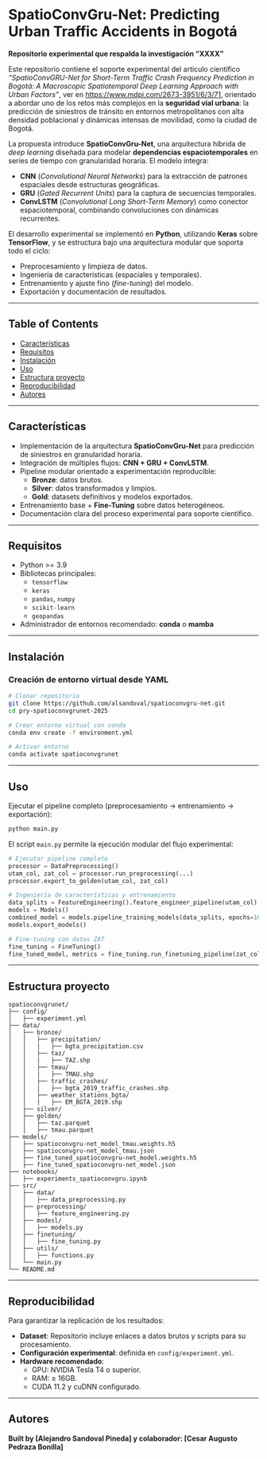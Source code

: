 # SpatioConvGru-Net: Predicting Urban Traffic Accidents in Bogotá  
**Repositorio experimental que respalda la investigación “XXXX”**  

Este repositorio contiene el soporte experimental del artículo científico *“SpatioConvGRU-Net for Short-Term Traffic Crash Frequency Prediction in Bogotá: A Macroscopic Spatiotemporal Deep Learning Approach with Urban Factors”*, ver en https://www.mdpi.com/2673-3951/6/3/71, orientado a abordar uno de los retos más complejos en la **seguridad vial urbana**: la predicción de siniestros de tránsito en entornos metropolitanos con alta densidad poblacional y dinámicas intensas de movilidad, como la ciudad de Bogotá.  

La propuesta introduce **SpatioConvGru-Net**, una arquitectura híbrida de *deep learning* diseñada para modelar **dependencias espaciotemporales** en series de tiempo con granularidad horaria. El modelo integra:  

- **CNN** (*Convolutional Neural Networks*) para la extracción de patrones espaciales desde estructuras geográficas.  
- **GRU** (*Gated Recurrent Units*) para la captura de secuencias temporales.  
- **ConvLSTM** (*Convolutional Long Short-Term Memory*) como conector espaciotemporal, combinando convoluciones con dinámicas recurrentes.  

El desarrollo experimental se implementó en **Python**, utilizando **Keras** sobre **TensorFlow**, y se estructura bajo una arquitectura modular que soporta todo el ciclo:  
- Preprocesamiento y limpieza de datos.  
- Ingeniería de características (espaciales y temporales).  
- Entrenamiento y ajuste fino (*fine-tuning*) del modelo.  
- Exportación y documentación de resultados.  

---

## Table of Contents

- [Características](#características)
- [Requisitos](#requisitos)
- [Instalación](#instalación)
- [Uso](#uso)
- [Estructura proyecto](#estructura-proyecto)
- [Reproducibilidad](#reproducibilidad)
- [Autores](#autores)

---

## Características

- Implementación de la arquitectura **SpatioConvGru-Net** para predicción de siniestros en granularidad horaria.  
- Integración de múltiples flujos: **CNN + GRU + ConvLSTM**.  
- Pipeline modular orientado a experimentación reproducible:  
  - **Bronze**: datos brutos.  
  - **Silver**: datos transformados y limpios.  
  - **Gold**: datasets definitivos y modelos exportados.  
- Entrenamiento base + **Fine-Tuning** sobre datos heterogéneos.  
- Documentación clara del proceso experimental para soporte científico.  

---

## Requisitos

- Python >= 3.9  
- Bibliotecas principales:  
  - `tensorflow`  
  - `keras`  
  - `pandas`, `numpy`  
  - `scikit-learn`  
  - `geopandas`  
- Administrador de entornos recomendado: **conda** o **mamba**  

---

## Instalación

### Creación de entorno virtual desde YAML

```bash
# Clonar repositorio
git clone https://github.com/alsandoval/spatioconvgru-net.git
cd pry-spatioconvgrunet-2025

# Crear entorno virtual con conda
conda env create -f environment.yml

# Activar entorno
conda activate spatioconvgrunet
```

---

## Uso

Ejecutar el pipeline completo (preprocesamiento → entrenamiento → exportación):

```bash
python main.py
```

El script `main.py` permite la ejecución modular del flujo experimental:  

```python
# Ejecutar pipeline completo
processor = DataPreprocessing()
utam_col, zat_col = processor.run_preprocessing(...)
processor.export_to_golden(utam_col, zat_col)

# Ingeniería de características y entrenamiento
data_splits = FeatureEngineering().feature_engineer_pipeline(utam_col)
models = Models()
combined_model = models.pipeline_training_models(data_splits, epochs=10, batch_size=64)
models.export_models()

# Fine-tuning con datos ZAT
fine_tuning = FineTuning()
fine_tuned_model, metrics = fine_tuning.run_finetuning_pipeline(zat_col, pre_trained_model=combined_model)
```

---

## Estructura proyecto

```
spatioconvgrunet/
├── config/
│   ├── experiment.yml
├── data/
│   ├── bronze/
│   │   ├── precipitation/
│   │   |   ├── bgta_precipitation.csv
│   │   ├── taz/
│   │   |   ├── TAZ.shp
│   │   ├── tmau/
│   │   |   ├── TMAU.shp
│   │   ├── traffic_crashes/
│   │   |   ├── bgta_2019_traffic_crashes.shp
│   │   ├── weather_stations_bgta/
│   │   |   ├── EM_BGTA_2019.shp
│   ├── silver/
│   ├── golden/
│   │   ├── taz.parquet
│   │   ├── tmau.parquet
├── models/
│   ├── spatioconvgru-net_model_tmau.weights.h5
│   ├── spatioconvgru-net_model_tmau.json
│   ├── fine_tuned_spatioconvgru-net_model.weights.h5
│   ├── fine_tuned_spatioconvgru-net_model.json
├── notebooks/
│   ├── experiments_spatioconvgru.ipynb
├── src/
│   ├── data/
│   │   ├── data_preprocessing.py
│   ├── preprocessing/
│   │   ├── feature_engineering.py
│   ├── modesl/
│   │   ├── models.py
│   ├── finetuning/
│   │   ├── fine_tuning.py
│   ├── utils/
│   │   ├── functions.py
│   └── main.py
└── README.md
```

---

## Reproducibilidad

Para garantizar la replicación de los resultados:  
- **Dataset**: Repositorio incluye enlaces a datos brutos y scripts para su procesamiento.  
- **Configuración experimental**: definida en `config/experiment.yml`.  
- **Hardware recomendado**:  
  - GPU: NVIDIA Tesla T4 o superior.  
  - RAM: ≥ 16GB.  
  - CUDA 11.2 y cuDNN configurado.  

---

## Autores

**Built by [Alejandro Sandoval Pineda] y colaborador: [Cesar Augusto Pedraza Bonilla]**  
